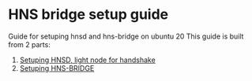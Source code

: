# HNS bridge setup guide

Guide for setuping hnsd and hns-bridge on ubuntu 20
This guide is built from 2 parts:

1. [Setuping HNSD, light node for handshake](/hnsd.md)
2. [Setuping HNS-BRIDGE](/hns-bridge.md)

